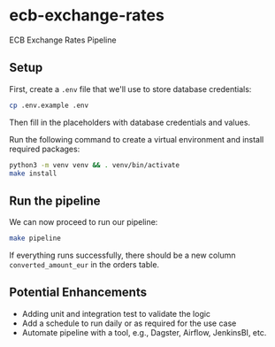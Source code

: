 # ecb-exchange-rates

ECB Exchange Rates Pipeline

## Setup
First, create a `.env` file that we'll use to store database credentials:
```bash
cp .env.example .env
```
Then fill in the placeholders with database credentials and values.

Run the following command to create a virtual environment and install required packages:

```bash
python3 -m venv venv && . venv/bin/activate
make install
```

## Run the pipeline
We can now proceed to run our pipeline:
```bash
make pipeline
```

If everything runs successfully, there should be a new column `converted_amount_eur` in the orders table.


## Potential Enhancements
- Adding unit and integration test to validate the logic
- Add a schedule to run daily or as required for the use case
- Automate pipeline with a tool, e.g., Dagster, Airflow, JenkinsBI, etc.
